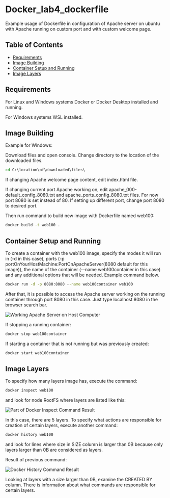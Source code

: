 # Docker_lab4_dockerfile
 
Example usage of Dockerfile in configuration of Apache server on ubuntu with Apache running on custom port and with custom welcome page.

## Table of Contents

- [Requirements](#requirements)
- [Image Building](#image-building)
- [Container Setup and Running](#container-setup-and-running)
- [Image Layers](#image-layers)

## Requirements

For Linux and Windows systems Docker or Docker Desktop installed and running.

For Windows systems WSL installed.

## Image Building

Example for Windows:

Download files and open console. Change directory to the location of the downloaded files.

```cmd
cd C:\location\of\downloaded\files\
```

If changing Apache welcome page content, edit index.html file.

If changing current port Apache working on, edit apache_000-default_config_8080.txt and apache_ports_config_8080.txt files. For now port 8080 is set instead of 80. If setting up different port, change port 8080 to desired port.

Then run command to build new image with Dockerfile named web100:

```cmd
docker build -t web100 .
```

## Container Setup and Running

To create a container with the web100 image, specify the modes it will run in (-d in this case), ports (-p portOnYourHostMachine:PortOnApacheServer(8080 default for this image)), the name of the container (--name web100container in this case) and any additional options that will be needed. Example command below.

```cmd
docker run -d -p 8080:8080 --name web100container web100
```

After that, it is possible to access the Apache server working on the running container through port 8080 in this case. Just type localhost:8080 in the browser search bar.

![Working Apache Server on Host Computer](Screnshotts/server_working.png)

If stopping a running container:

```cmd
docker stop web100container
```

If starting a container that is not running but was previously created:

```cmd
docker start web100container
```

## Image Layers

To specify how many layers image has, execute the command:

```cmd
docker inspect web100
```

and look for node RootFS where layers are listed like this:

![Part of Docker Inspect Command Result](screenshots/docker_inspect.jpg)

In this case, there are 5 layers. To specify what actions are responsible for creation of certain layers, execute another command:

```cmd
docker history web100
```

and look for lines where size in SIZE column is larger than 0B because only layers larger than 0B are considered as layers.

Result of previous command:

![Docker History Command Result](screenshots/docker_history.jpg)

Looking at layers with a size larger than 0B, examine the CREATED BY column. There is information about what commands are responsible for certain layers.
